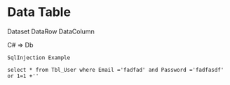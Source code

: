 
Data Table
==============
Dataset
DataRow
DataColumn


C# => Db

```
SqlInjection Example 

select * from Tbl_User where Email ='fadfad' and Password ='fadfasdf' or 1=1 +''

```